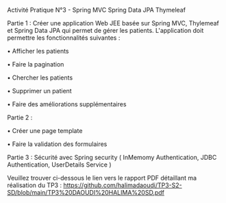 Activité Pratique N°3 - Spring MVC Spring Data JPA Thymeleaf

Partie 1 : Créer une application Web JEE basée sur Spring MVC, Thylemeaf et Spring Data JPA qui permet de gérer les patients. L'application doit permettre les fonctionnalités suivantes :

• Afficher les patients

• Faire la pagination

• Chercher les patients

• Supprimer un patient

• Faire des améliorations supplémentaires

Partie 2 :

• Créer une page template

• Faire la validation des formulaires

Partie 3 : Sécurité avec Spring security ( InMemomy Authentication, JDBC Authentication, 	UserDetails Service )


Veuillez trouver ci-dessous le lien vers le rapport PDF détaillant ma réalisation du TP3 : https://github.com/halimadaoudi/TP3-S2-SD/blob/main/TP3%20DAOUDI%20HALIMA%20SD.pdf

